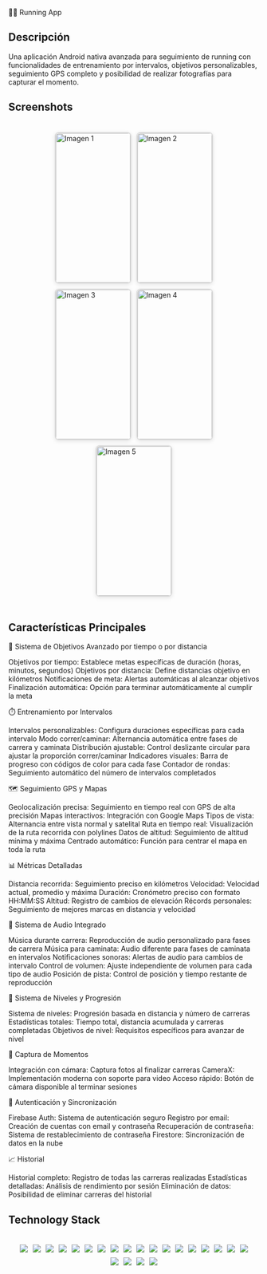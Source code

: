 🏃‍♂️ Running App

## Descripción

Una aplicación Android nativa avanzada para seguimiento de running con funcionalidades de entrenamiento por intervalos, objetivos personalizables, seguimiento GPS completo y posibilidad de realizar fotografías para capturar el momento.

## Screenshots

  <div style="display: flex; justify-content: center; align-items: center; flex-wrap: wrap; gap: 10px; padding: 20px;">
      <img src="https://imgur.com/YhCz4so.png" alt="Imagen 1" style="width: 150px; height: 300px; border: 2px solid #ddd; border-radius: 8px; box-shadow: 0 2px 8px rgba(0,0,0,0.1);">
      <img src="https://imgur.com/ATm664X.png" alt="Imagen 2" style="width: 150px; height: 300px; border: 2px solid #ddd; border-radius: 8px; box-shadow: 0 2px 8px rgba(0,0,0,0.1);">
      <img src="https://imgur.com/KAkyYPs.png" alt="Imagen 3" style="width: 150px; height: 300px; border: 2px solid #ddd; border-radius: 8px; box-shadow: 0 2px 8px rgba(0,0,0,0.1);">
      <img src="https://imgur.com/hmbdcuJ.png" alt="Imagen 4" style="width: 150px; height: 300px; border: 2px solid #ddd; border-radius: 8px; box-shadow: 0 2px 8px rgba(0,0,0,0.1);">
      <img src="https://imgur.com/K2qyXko.png" alt="Imagen 5" style="width: 150px; height: 300px; border: 2px solid #ddd; border-radius: 8px; box-shadow: 0 2px 8px rgba(0,0,0,0.1);">
  </div>

## Características Principales

🎯 Sistema de Objetivos Avanzado por tiempo o por distancia

Objetivos por tiempo: Establece metas específicas de duración (horas, minutos, segundos)
Objetivos por distancia: Define distancias objetivo en kilómetros
Notificaciones de meta: Alertas automáticas al alcanzar objetivos
Finalización automática: Opción para terminar automáticamente al cumplir la meta

⏱️ Entrenamiento por Intervalos

Intervalos personalizables: Configura duraciones específicas para cada intervalo
Modo correr/caminar: Alternancia automática entre fases de carrera y caminata
Distribución ajustable: Control deslizante circular para ajustar la proporción correr/caminar
Indicadores visuales: Barra de progreso con códigos de color para cada fase
Contador de rondas: Seguimiento automático del número de intervalos completados

🗺️ Seguimiento GPS y Mapas

Geolocalización precisa: Seguimiento en tiempo real con GPS de alta precisión
Mapas interactivos: Integración con Google Maps
Tipos de vista: Alternancia entre vista normal y satelital
Ruta en tiempo real: Visualización de la ruta recorrida con polylines
Datos de altitud: Seguimiento de altitud mínima y máxima
Centrado automático: Función para centrar el mapa en toda la ruta

📊 Métricas Detalladas

Distancia recorrida: Seguimiento preciso en kilómetros
Velocidad: Velocidad actual, promedio y máxima
Duración: Cronómetro preciso con formato HH:MM:SS
Altitud: Registro de cambios de elevación
Récords personales: Seguimiento de mejores marcas en distancia y velocidad

🎵 Sistema de Audio Integrado

Música durante carrera: Reproducción de audio personalizado para fases de carrera
Música para caminata: Audio diferente para fases de caminata en intervalos
Notificaciones sonoras: Alertas de audio para cambios de intervalo
Control de volumen: Ajuste independiente de volumen para cada tipo de audio
Posición de pista: Control de posición y tiempo restante de reproducción

👤 Sistema de Niveles y Progresión

Sistema de niveles: Progresión basada en distancia y número de carreras
Estadísticas totales: Tiempo total, distancia acumulada y carreras completadas
Objetivos de nivel: Requisitos específicos para avanzar de nivel

📸 Captura de Momentos

Integración con cámara: Captura fotos al finalizar carreras
CameraX: Implementación moderna con soporte para video
Acceso rápido: Botón de cámara disponible al terminar sesiones

📱 Autenticación y Sincronización

Firebase Auth: Sistema de autenticación seguro
Registro por email: Creación de cuentas con email y contraseña
Recuperación de contraseña: Sistema de restablecimiento de contraseña
Firestore: Sincronización de datos en la nube

📈 Historial

Historial completo: Registro de todas las carreras realizadas
Estadísticas detalladas: Análisis de rendimiento por sesión
Eliminación de datos: Posibilidad de eliminar carreras del historial

## Technology Stack

<div style="display: flex; justify-content: center; align-items: center; flex-wrap: wrap; gap: 10px; padding: 20px;">

<img src="https://img.shields.io/badge/Kotlin-8A2BE2">
<img src="https://img.shields.io/badge/Jetpack%20Compose-8A2BE2">
<img src="https://img.shields.io/badge/Material%203-8A2BE2">

<img src="https://img.shields.io/badge/MVVM-8A2BE2">
<img src="https://img.shields.io/badge/Clean%20Architecture-8A2BE2">
<img src="https://img.shields.io/badge/Repository%20Pattern-8A2BE2">
<img src="https://img.shields.io/badge/Hilt-Dagger-8A2BE2">

<img src="https://img.shields.io/badge/Kotlin%20Coroutines-8A2BE2">
<img src="https://img.shields.io/badge/LiveData-8A2BE2">
<img src="https://img.shields.io/badge/StateFlow-8A2BE2">
<img src="https://img.shields.io/badge/Gradle-8A2BE2">
<img src="https://img.shields.io/badge/Kotlin%20Gradle%20DSL-8A2BE2">
  
<img src="https://img.shields.io/badge/Firebase-8A2BE2">
<img src="https://img.shields.io/badge/Authentication-8A2BE2">  
<img src="https://img.shields.io/badge/Crashlytics-8A2BE2">
<img src="https://img.shields.io/badge/Firestore%20Database-8A2BE2">
<img src="https://img.shields.io/badge/Storage-8A2BE2">

<img src="https://img.shields.io/badge/SharedPreferences-8A2BE2">

<img src="https://img.shields.io/badge/CameraX-8A2BE2">
<img src="https://img.shields.io/badge/MediaPlayer-8A2BE2">
<img src="https://img.shields.io/badge/GPS%20Location-8A2BE2">

<img src="https://img.shields.io/badge/Claude%20AI-8A2BE2">

</div>
